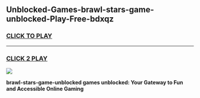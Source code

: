 
## Unblocked-Games-brawl-stars-game-unblocked-Play-Free-bdxqz
<h3>
<a href="https://premium76.site?title=brawl-stars-game-unblocked&ref=20M">CLICK TO PLAY</a></h3>
<hr>

<h3>
<a href="https://premium76.site?title=brawl-stars-game-unblocked&ref=20M">CLICK 2 PLAY</a>
  
</h3>

<a href="https://premium76.site?title=brawl-stars-game-unblocked&ref=19M"><img src="https://clearcache.store/games.png"></a>


**brawl-stars-game-unblocked games unblocked: Your Gateway to Fun and Accessible Online Gaming**
